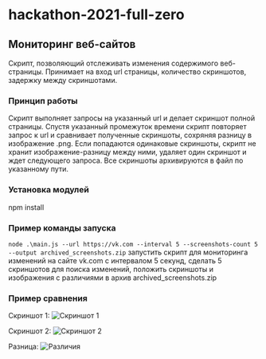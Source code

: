 # hackathon-2021-full-zero
## Мониторинг веб-сайтов

Скрипт, позволяющий отслеживать изменения содержимого веб-страницы. Принимает на вход url страницы, количество скриншотов, задержку между скриншотами.



### Принцип работы

Скрипт выполняет запросы на указанный url и делает скриншот полной страницы. Спустя указанный промежуток времени скрипт повторяет запрос к url и сравнивает полученные скриншоты, 
сохряняя разницу в изображение .png. Если попадаются одинаковые скриншоты, скрипт не хранит изображение-разницу между ними, удаляет один скриншот и ждет следующего запроса.
Все скриншоты архивируются в файл по указанному пути.


### Установка модулей
npm install

### Пример команды запуска

```node .\main.js --url https://vk.com --interval 5 --screenshots-count 5 --output archived_screenshots.zip``` 
запустить скрипт для мониторинга изменений на сайте vk.com с интервалом 5 секунд, сделать 5 скриншотов для поиска изменений, положить скриншоты и изображения с различиями в архив archived_screenshots.zip


### Пример сравнения

Скриншот 1:
![Скриншот 1](https://i.ibb.co/dWgbJh0/1.png)

Скриншот 2:
![Скриншот 2](https://i.ibb.co/CmFMLrD/2.png)

Разница:
![Различия](https://i.ibb.co/s5mzc3D/3.png)
